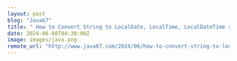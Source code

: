 ```yaml
---
layout: post
blog: "Java67"
title: " How to Convert String to LocalDate, LocalTime, LocalDateTime and ZonedDateTime in Java? Example Tutorial"
date: 2024-06-08T04:39:00Z
image: images/java.png
remote_url: "http://www.java67.com/2024/06/how-to-convert-string-to-localdate.html"
---
```

